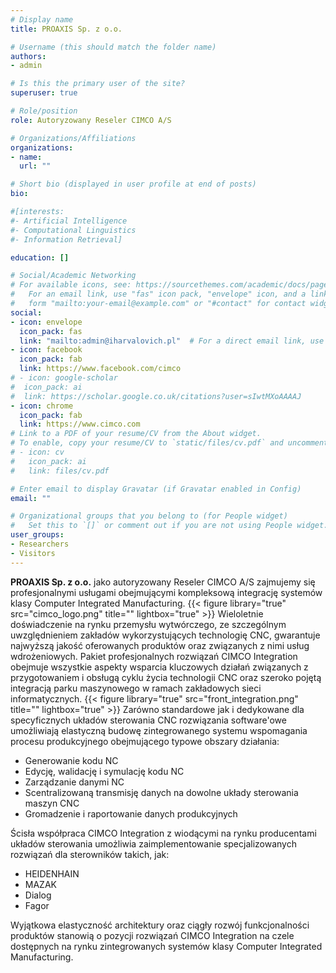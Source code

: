 ```yaml
---
# Display name
title: PROAXIS Sp. z o.o.

# Username (this should match the folder name)
authors:
- admin

# Is this the primary user of the site?
superuser: true

# Role/position
role: Autoryzowany Reseler CIMCO A/S

# Organizations/Affiliations
organizations:
- name:
  url: ""

# Short bio (displayed in user profile at end of posts)
bio:

#[interests:
#- Artificial Intelligence
#- Computational Linguistics
#- Information Retrieval]

education: []

# Social/Academic Networking
# For available icons, see: https://sourcethemes.com/academic/docs/page-builder/#icons
#   For an email link, use "fas" icon pack, "envelope" icon, and a link in the
#   form "mailto:your-email@example.com" or "#contact" for contact widget.
social:
- icon: envelope
  icon_pack: fas
  link: "mailto:admin@iharvalovich.pl"  # For a direct email link, use "mailto:test@example.org".
- icon: facebook
  icon_pack: fab
  link: https://www.facebook.com/cimco
# - icon: google-scholar
#  icon_pack: ai
#  link: https://scholar.google.co.uk/citations?user=sIwtMXoAAAAJ
- icon: chrome
  icon_pack: fab
  link: https://www.cimco.com
# Link to a PDF of your resume/CV from the About widget.
# To enable, copy your resume/CV to `static/files/cv.pdf` and uncomment the lines below.
# - icon: cv
#   icon_pack: ai
#   link: files/cv.pdf

# Enter email to display Gravatar (if Gravatar enabled in Config)
email: ""

# Organizational groups that you belong to (for People widget)
#   Set this to `[]` or comment out if you are not using People widget.
user_groups:
- Researchers
- Visitors
---
```


**PROAXIS Sp. z o.o.** jako autoryzowany Reseler CIMCO A/S zajmujemy się profesjonalnymi usługami obejmującymi kompleksową integrację systemów klasy Computer Integrated Manufacturing.
{{< figure library="true" src="cimco_logo.png" title="" lightbox="true" >}}
Wieloletnie doświadczenie na rynku przemysłu wytwórczego, ze szczególnym uwzględnieniem zakładów wykorzystujących technologię CNC, gwarantuje najwyższą jakość oferowanych produktów oraz związanych z nimi usług wdrożeniowych.
Pakiet profesjonalnych rozwiązań CIMCO Integration obejmuje wszystkie aspekty wsparcia kluczowych działań związanych z przygotowaniem i obsługą cyklu życia technologii CNC oraz szeroko pojętą integracją parku maszynowego w ramach zakładowych sieci informatycznych.
{{< figure library="true" src="front_integration.png" title="" lightbox="true" >}}
Zarówno standardowe jak i dedykowane dla specyficznych układów sterowania CNC rozwiązania software'owe umożliwiają elastyczną budowę zintegrowanego systemu wspomagania procesu produkcyjnego obejmującego typowe obszary działania:

- Generowanie kodu NC
- Edycję, walidację i symulację kodu NC
- Zarządzanie danymi NC
- Scentralizowaną transmisję danych na dowolne układy sterowania maszyn CNC
- Gromadzenie i raportowanie danych produkcyjnych

Ścisła współpraca CIMCO Integration z wiodącymi na rynku producentami układów sterowania umożliwia zaimplementowanie specjalizowanych rozwiązań dla sterowników takich, jak:

- HEIDENHAIN
- MAZAK
- Dialog
- Fagor

Wyjątkowa elastyczność architektury oraz ciągły rozwój funkcjonalności produktów stanowią o pozycji rozwiązań CIMCO Integration na czele dostępnych na rynku zintegrowanych systemów klasy Computer Integrated Manufacturing.
